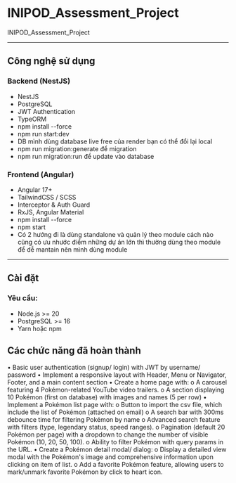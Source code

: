 # INIPOD_Assessment_Project
INIPOD_Assessment_Project

---

##  Công nghệ sử dụng

### Backend (NestJS)
-  NestJS
-  PostgreSQL
-  JWT Authentication
-  TypeORM
-  npm install --force 
-  npm run start:dev
-  DB mình dùng database live free của render bạn có thể đổi lại local
-  npm run migration:generate để migration
-  npm run migration:run để update vào database


### Frontend (Angular)
-  Angular 17+
-  TailwindCSS / SCSS
-  Interceptor & Auth Guard
-  RxJS, Angular Material
-  npm install --force 
-  npm start
-  Có 2 hướng đi là dùng standalone và quản lý theo module cách nào cũng có ưu nhước điểm những dự án lớn thì thường dùng theo  module để dễ mantain nên mình dùng module
---

## Cài đặt

### Yêu cầu:
- Node.js >= 20
- PostgreSQL >= 16
- Yarn hoặc npm

##  Các chức năng đã hoàn thành
•   Basic user authentication (signup/ login) with JWT by username/ password
•	Implement a responsive layout with Header, Menu or Navigator, Footer, and a main content section
•	Create a home page with:
o	A carousel featuring 4 Pokémon-related YouTube video trailers. 
o	A section displaying 10 Pokémon (first on database) with images and names (5 per row)
•	Implement a Pokémon list page with:
o	Button to import the csv file, which include the list of Pokémon (attached on email)
o	A search bar with 300ms debounce time for filtering Pokémon by name
o	Advanced search feature with filters (type, legendary status, speed ranges).
o	Pagination (default 20 Pokémon per page) with a dropdown to change the number of visible Pokémon (10, 20, 50, 100).
o	Ability to filter Pokémon with query params in the URL.
•	Create a Pokémon detail modal/ dialog:
o	Display a detailed view modal with the Pokémon's image and comprehensive information upon clicking on item of list.
o	Add a favorite Pokémon feature, allowing users to mark/unmark favorite Pokémon by click to heart icon.


